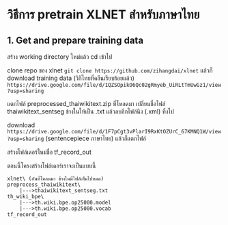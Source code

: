 # วิธีการ pretrain XLNET สำหรับภาษาไทย

## 1. Get and prepare training data

สร้าง working directory ใหม่แล้ว cd เข้าไป

clone repo ของ xlnet `git clone https://github.com/zihangdai/xlnet` แล้วก็ download training data (วิกิไทยที่คลีนเรียบร้อยแล้ว) `https://drive.google.com/file/d/1QZSOpikO6Qc02gRmyeb_UiRLtTmUwGz1/view?usp=sharing`

แตกไฟล์ preprocessed_thaiwikitext.zip ที่โหลดมา เปลี่ยนชื่อไฟล์ thaiwikitext_sentseg ข้างในให้เป็น .txt แล้วลบอีกไฟล์นึง (.xml) ทิ้งไป

download `https://drive.google.com/file/d/1F7pCgt3vPlarI9RxKtOZUrC_67KMNQ1W/view?usp=sharing` (sentencepiece ภาษาไทย) แล้วก็แตกไฟล์

สร้างโฟล์เดอร์ใหม่ชื่อ tf_record_out

ตอนนี้โครงสร้างโฟล์เดอร์เราจะเป็นแบบนี้

```
xlnet\ (อันที่โคลนมา ข้างในมีไฟล์เต็มไปหมด)
preprocess_thaiwikitext\
    |--->thaiwikitext_sentseg.txt
th_wiki_bpe\
    |--->th.wiki.bpe.op25000.model
    |--->th.wiki.bpe.op25000.vocab
tf_record_out
```
